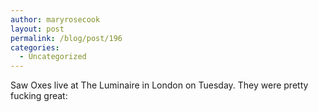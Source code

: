 ```yaml
---
author: maryrosecook
layout: post
permalink: /blog/post/196
categories:
  - Uncategorized
---
```

Saw Oxes live at The Luminaire in London on Tuesday. They were pretty fucking great:

<object height="344" width="425"><param name="movie" value="http://www.youtube.com/v/K5pPCJuJDWc&amp;hl=en&amp;fs=1" />
<param name="allowFullScreen" value="true" />
<param name="allowscriptaccess" value="always" />
<embed allowfullscreen="true" src="http://www.youtube.com/v/K5pPCJuJDWc&amp;hl=en&amp;fs=1" allowscriptaccess="always" type="application/x-shockwave-flash" height="405" width="500"></embed></object>
